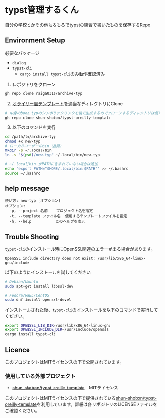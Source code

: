 # typst管理するくん
自分の学校とかその他もろもろでtypstの練習で書いたものを保存するRepo

## Environment Setup
必要なパッケージ
- `dialog`
- `typst-cli`
    - `cargo install typst-cli`のみ動作確認済み

1. レポジトリをクローン
```sh
gh repo clone raiga0310/archive-typ
```
2. [オライリー風テンプレート](https://github.com/shun-shobon/typst-oreilly-template)を適当なディレクトリにClone
```sh
# 中身のbook.typのシンボリックリンクを後で生成するのでクローンするディレクトリは気にしなくて良い
gh repo clone shun-shobon/typst-oreilly-template
```
3. 以下のコマンドを実行
```sh
cd /path/to/archive-typ
chmod +x new-typ
# ローカルユーザーのbin（推奨）
mkdir -p ~/.local/bin
ln -s "$(pwd)/new-typ" ~/.local/bin/new-typ

# ~/.local/bin がPATHに含まれていない場合は追加
echo 'export PATH="$HOME/.local/bin:$PATH"' >> ~/.bashrc
source ~/.bashrc
```

## help message
```
使い方: new-typ [オプション]
オプション:
  -p, --project 名前    プロジェクト名を指定
  -t, --template ファイル名  使用するテンプレートファイルを指定
  -h, --help           このヘルプを表示
```

## Trouble Shooting
`typst-cli`のインストール時にOpenSSL関連のエラーが出る場合があります。
```
OpenSSL include directory does not exist: /usr/lib/x86_64-linux-gnu/include
```

以下のようにインストールを試してください
```sh
# Debian/Ubuntu
sudo apt-get install libssl-dev

# Fedora/RHEL/CentOS
sudo dnf install openssl-devel
```
インストールされた後、`typst-cli`のインストールを以下のコマンドで実行してください。
```sh
export OPENSSL_LIB_DIR=/usr/lib/x86_64-linux-gnu
export OPENSSL_INCLUDE_DIR=/usr/include/openssl
cargo install typst-cli
```

## Licence
このプロジェクトはMITライセンスの下で公開されています。

### 使用している外部プロジェクト
- [shun-shobon/typst-oreilly-template](https://github.com/shun-shobon/typst-oreilly-template) - MITライセンス

このプロジェクトはMITライセンスの下で提供されている[shun-shobon/typst-oreilly-template](https://github.com/shun-shobon/typst-oreilly-template)を利用しています。詳細は各リポジトリのLICENSEファイルをご確認ください。